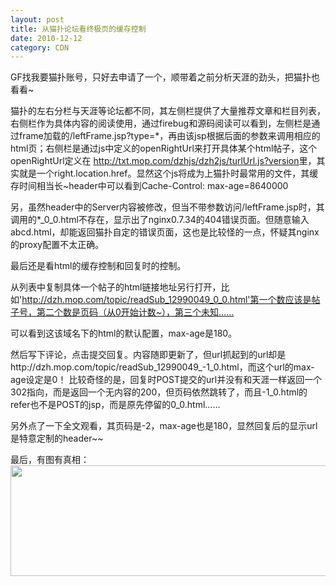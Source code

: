 ```yaml
---
layout: post
title: 从猫扑论坛看终极页的缓存控制
date: 2010-12-12
category: CDN
---
```


GF找我要猫扑账号，只好去申请了一个，顺带着之前分析天涯的劲头，把猫扑也看看~

猫扑的左右分栏与天涯等论坛都不同，其左侧栏提供了大量推荐文章和栏目列表，右侧栏作为具体内容的阅读使用，通过firebug和源码阅读可以看到，左侧栏是通过frame加载的/leftFrame.jsp?type=*，再由该jsp根据后面的参数来调用相应的html页；右侧栏是通过js中定义的openRightUrl来打开具体某个html帖子，这个openRightUrl定义在
<a href="http://txt.mop.com/dzhjs/dzh2js/turlUrl.js?version">http://txt.mop.com/dzhjs/dzh2js/turlUrl.js?version</a>里，其实就是一个right.location.href。显然这个js将成为上猫扑时最常用的文件，其缓存时间相当长~header中可以看到Cache-Control: max-age=8640000

另，虽然header中的Server内容被修改，但当不带参数访问/leftFrame.jsp时，其调用的*_0_0.html不存在，显示出了nginx0.7.34的404错误页面。但随意输入abcd.html，却能返回猫扑自定的错误页面，这也是比较怪的一点，怀疑其nginx的proxy配置不太正确。

最后还是看html的缓存控制和回复时的控制。

从列表中复制具体一个帖子的html链接地址另行打开，比如'http://dzh.mop.com/topic/readSub_12990049_0_0.html'第一个数应该是帖子号，第二个数是页码（从0开始计数~），第三个未知……

可以看到这该域名下的html的默认配置，max-age是180。

然后写下评论，点击提交回复。内容随即更新了，但url抓起到的url却是http://dzh.mop.com/topic/readSub_12990049_-1_0.html，而这个url的max-age设定是0！
比较奇怪的是，回复时POST提交的url并没有和天涯一样返回一个302指向，而是返回一个无内容的200，但页码依然跳转了，而且-1_0.html的refer也不是POST的jsp，而是原先停留的0_0.html……

另外点了一下全文观看，其页码是-2，max-age也是180，显然回复后的显示url是特意定制的header~~

最后，有图有真相：<a href="http://chenlinux.com/wp-content/uploads/2010/12/mop.jpg"><img class="alignnone size-full wp-image-2115" title="mop" src="http://chenlinux.com/wp-content/uploads/2010/12/mop.jpg" alt="" width="600" height="177" /></a>
